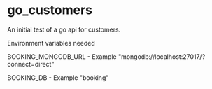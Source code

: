 # go_customers
An initial test of a go api for customers.

Environment variables needed

BOOKING_MONGODB_URL - Example "mongodb://localhost:27017/?connect=direct"

BOOKING_DB - Example "booking"
